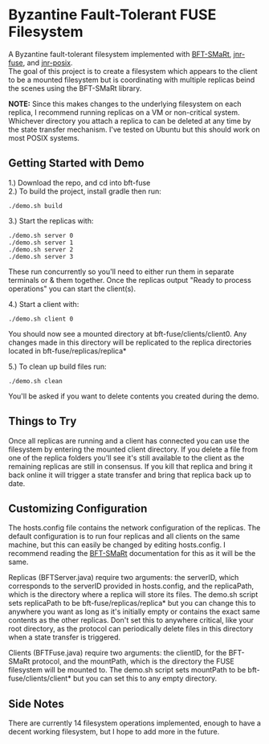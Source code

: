 # Byzantine Fault-Tolerant FUSE Filesystem
A Byzantine fault-tolerant filesystem implemented with [BFT-SMaRt](https://github.com/bft-smart/library),
[jnr-fuse](https://github.com/SerCeMan/jnr-fuse), and [jnr-posix](https://github.com/jnr/jnr-posix).  
The goal of this project is to create a filesystem which appears to the client
to be a mounted filesystem but is coordinating with multiple replicas beind the
scenes using the BFT-SMaRt library.

**NOTE:** Since this makes changes to the underlying filesystem on each replica, 
I recommend running replicas on a VM or non-critical system. Whichever directory 
you attach a replica to can be deleted at any time by the state transfer 
mechanism. I've tested on Ubuntu but this should work on most POSIX systems.

## Getting Started with Demo
1.) Download the repo, and cd into bft-fuse  
2.) To build the project, install gradle then run: 
```
./demo.sh build
```
3.) Start the replicas with:
```
./demo.sh server 0
./demo.sh server 1
./demo.sh server 2
./demo.sh server 3
```
These run concurrently so you'll need to either run them in separate terminals 
or & them together. Once the replicas output "Ready to process operations" you
can start the client(s).

4.) Start a client with:
```
./demo.sh client 0
```
You should now see a mounted directory at bft-fuse/clients/client0. Any changes
made in this directory will be replicated to the replica directories located in 
bft-fuse/replicas/replica*

5.) To clean up build files run:
```
./demo.sh clean
```
You'll be asked if you want to delete contents you created during the demo.

## Things to Try
Once all replicas are running and a client has connected you can use the 
filesystem by entering the mounted client directory. If you delete a file from
one of the replica folders you'll see it's still available to the client as the 
remaining replicas are still in consensus. If you kill that replica and bring it
back online it will trigger a state transfer and bring that replica back up to
date.

## Customizing Configuration
The hosts.config file contains the network configuration of the replicas. The 
default configuration is to run four replicas and all clients on the same 
machine, but this can easily be changed by editing hosts.config. I recommend 
reading the [BFT-SMaRt](https://github.com/bft-smart/library) documentation for 
this as it will be the same.

Replicas (BFTServer.java) require two arguments: the serverID, which corresponds 
to the serverID provided in hosts.config, and the replicaPath, which is the 
directory where a replica will store its files. The demo.sh script sets 
replicaPath to be bft-fuse/replicas/replica* but you can change this to anywhere 
you want as long as it's initially empty or contains the exact same contents as 
the other replicas. Don't set this to anywhere critical, like your root 
directory, as the protocol can periodically delete files in this directory when
a state transfer is triggered.

Clients (BFTFuse.java) require two arguments: the clientID, for the BFT-SMaRt 
protocol, and the mountPath, which is the directory the FUSE filesystem will be
mounted to. The demo.sh script sets mountPath to be bft-fuse/clients/client* but 
you can set this to any empty directory.

## Side Notes
There are currently 14 filesystem operations implemented, enough to have a 
decent working filesystem, but I hope to add more in the future.


